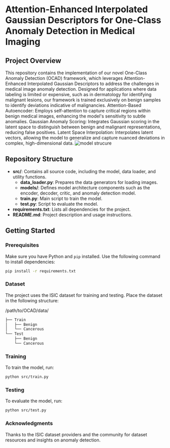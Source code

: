 
# Attention-Enhanced Interpolated Gaussian Descriptors for One-Class Anomaly Detection in Medical Imaging

## Project Overview
This repository contains the implementation of our novel One-Class Anomaly Detection (OCAD) framework, which leverages Attention-Enhanced Interpolated Gaussian Descriptors to address the challenges in medical image anomaly detection. Designed for applications where data labeling is limited or expensive, such as in dermatology for identifying malignant lesions, our framework is trained exclusively on benign samples to identify deviations indicative of malignancies.
Attention-Based Autoencoder: Employs self-attention to capture critical regions within benign medical images, enhancing the model's sensitivity to subtle anomalies.
Gaussian Anomaly Scoring: Integrates Gaussian scoring in the latent space to distinguish between benign and malignant representations, reducing false positives.
Latent Space Interpolation: Interpolates latent vectors, allowing the model to generalize and capture nuanced deviations in complex, high-dimensional data.
![model strucure](https://github.com/user-attachments/assets/e658bdad-17bd-43e5-afbe-36d263e5002f)
## Repository Structure
- **src/**: Contains all source code, including the model, data loader, and utility functions.
  - **data_loader.py**: Prepares the data generators for loading images.
  - **models/**: Defines model architecture components such as the encoder, decoder, critic, and anomaly detection model.
  - **train.py**: Main script to train the model.
  - **test.py**: Script to evaluate the model.
- **requirements.txt**: Lists all dependencies for the project.
- **README.md**: Project description and usage instructions.


## Getting Started

### Prerequisites
Make sure you have Python and `pip` installed. Use the following command to install dependencies:

```bash
pip install -r requirements.txt
```
### Dataset
The project uses the ISIC dataset for training and testing. Place the dataset in the following structure:

/path/to/OCAD/data/
```bash
├── Train
│   ├── Benign
│   └── Cancerous
└── Test
    ├── Benign
    └── Cancerous
```
### Training
To train the model, run:
```bash
python src/train.py
```
### Testing
To evaluate the model, run:
```bash
python src/test.py
```
### Acknowledgments
Thanks to the ISIC dataset providers and the community for dataset resources and insights on anomaly detection.
